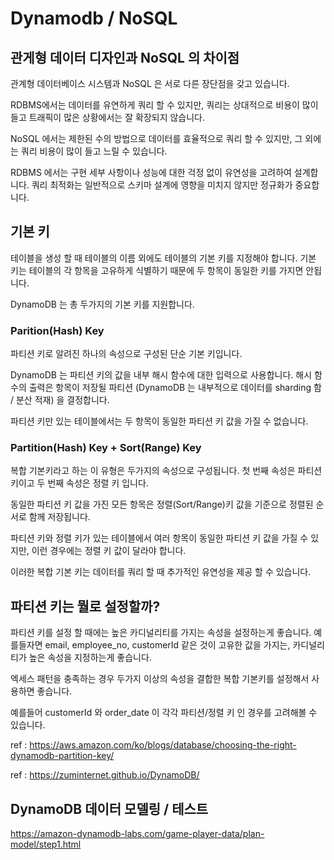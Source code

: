 # Dynamodb / NoSQL

## 관게형 데이터 디자인과 NoSQL 의 차이점

관계형 데이터베이스 시스템과 NoSQL 은 서로 다른 장단점을 갖고 있습니다.

RDBMS에서는 데이터를 유연하게 쿼리 할 수 있지만, 쿼리는 상대적으로 비용이 많이 들고 트래픽이 많은 상황에서는 잘 확장되지 않습니다.

NoSQL 에서는 제한된 수의 방법으로 데이터를 효율적으로 쿼리 할 수 있지만, 그 외에는 쿼리 비용이 많이 들고 느릴 수 있습니다. 

RDBMS 에서는 구현 세부 사항이나 성능에 대한 걱정 없이 유연성을 고려하여 설계합니다. 쿼리 최적화는 일반적으로 스키마 설계에 영향을 미치지 않지만 정규화가 중요합니다.

## 기본 키

테이블을 생성 할 때 테이블의 이름 외에도 테이블의 기본 키를 지정해야 합니다. 기본 키는 테이블의 각 항목을 고유하게 식별하기 때문에 두 항목이 동일한 키를 가지면 안됩니다.

DynamoDB 는 총 두가지의 기본 키를 지원합니다.

### Parition(Hash) Key

파티션 키로 알려진 하나의 속성으로 구성된 단순 기본 키입니다. 

DynamoDB 는 파티션 키의 값을 내부 해시 함수에 대한 입력으로 사용합니다. 해시 함수의 출력은 항목이 저장될 파티션 (DynamoDB 는 내부적으로 데이터를 sharding 함 / 분산 적재) 을 결정합니다. 

파티션 키만 있는 테이블에서는 두 항목이 동일한 파티션 키 값을 가질 수 없습니다. 

### Partition(Hash) Key + Sort(Range) Key

복합 기본키라고 하는 이 유형은 두가지의 속성으로 구성됩니다. 첫 번째 속성은 파티션 키이고 두 번째 속성은 정렬 키 입니다. 

동일한 파티션 키 값을 가진 모든 항목은 정렬(Sort/Range)키 값을 기준으로 정렬된 순서로 함께 저장됩니다. 

파티션 키와 정렬 키가 있는 테이블에서 여러 항목이 동일한 파티션 키 값을 가질 수 있지만, 이런 경우에는 정렬 키 값이 달라야 합니다.

이러한 복합 기본 키는 데이터를 쿼리 할 때 추가적인 유연성을 제공 할 수 있습니다. 

## 파티션 키는 뭘로 설정할까?

파티션 키를 설정 할 때에는 높은 카디널리티를 가지는 속성을 설정하는게 좋습니다. 예를들자면 email, employee_no, customerId 같은 것이 고유한 값을 가지는, 카디널리티가 높은 속성을 지정하는게 좋습니다.

엑세스 패턴을 충족하는 경우 두가지 이상의 속성을 결합한 복합 기본키를 설정해서 사용하면 좋습니다.

예를들어 customerId 와 order_date 이 각각 파티션/정렬 키 인 경우를 고려해볼 수 있습니다.

ref : https://aws.amazon.com/ko/blogs/database/choosing-the-right-dynamodb-partition-key/

ref : https://zuminternet.github.io/DynamoDB/


## DynamoDB 데이터 모델링 / 테스트

https://amazon-dynamodb-labs.com/game-player-data/plan-model/step1.html